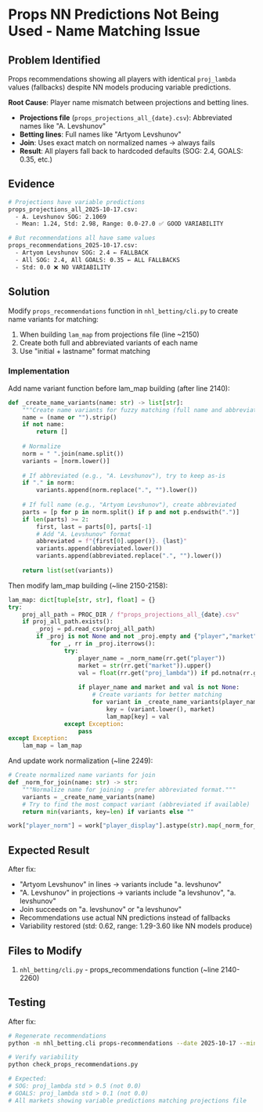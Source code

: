 # Props NN Predictions Not Being Used - Name Matching Issue

## Problem Identified

Props recommendations showing all players with identical `proj_lambda` values (fallbacks) despite NN models producing variable predictions.

**Root Cause**: Player name mismatch between projections and betting lines.

- **Projections file** (`props_projections_all_{date}.csv`): Abbreviated names like "A. Levshunov"
- **Betting lines**: Full names like "Artyom Levshunov"
- **Join**: Uses exact match on normalized names → always fails
- **Result**: All players fall back to hardcoded defaults (SOG: 2.4, GOALS: 0.35, etc.)

## Evidence

```bash
# Projections have variable predictions
props_projections_all_2025-10-17.csv:
  - A. Levshunov SOG: 2.1069
  - Mean: 1.24, Std: 2.98, Range: 0.0-27.0 ✅ GOOD VARIABILITY

# But recommendations all have same values
props_recommendations_2025-10-17.csv:
  - Artyom Levshunov SOG: 2.4 ← FALLBACK
  - All SOG: 2.4, All GOALS: 0.35 ← ALL FALLBACKS
  - Std: 0.0 ❌ NO VARIABILITY
```

## Solution

Modify `props_recommendations` function in `nhl_betting/cli.py` to create name variants for matching:

1. When building `lam_map` from projections file (line ~2150)
2. Create both full and abbreviated variants of each name  
3. Use "initial + lastname" format matching

### Implementation

Add name variant function before lam_map building (after line 2140):

```python
def _create_name_variants(name: str) -> list[str]:
    """Create name variants for fuzzy matching (full name and abbreviated)."""
    name = (name or "").strip()
    if not name:
        return []
    
    # Normalize
    norm = " ".join(name.split())
    variants = [norm.lower()]
    
    # If abbreviated (e.g., "A. Levshunov"), try to keep as-is
    if "." in norm:
        variants.append(norm.replace(".", "").lower())
    
    # If full name (e.g., "Artyom Levshunov"), create abbreviated
    parts = [p for p in norm.split() if p and not p.endswith(".")]
    if len(parts) >= 2:
        first, last = parts[0], parts[-1]
        # Add "A. Levshunov" format
        abbreviated = f"{first[0].upper()}. {last}"
        variants.append(abbreviated.lower())
        variants.append(abbreviated.replace(".", "").lower())
    
    return list(set(variants))
```

Then modify lam_map building (~line 2150-2158):

```python
lam_map: dict[tuple[str, str], float] = {}
try:
    proj_all_path = PROC_DIR / f"props_projections_all_{date}.csv"
    if proj_all_path.exists():
        _proj = pd.read_csv(proj_all_path)
        if _proj is not None and not _proj.empty and {"player","market","proj_lambda"}.issubset(_proj.columns):
            for _, rr in _proj.iterrows():
                try:
                    player_name = _norm_name(rr.get("player"))
                    market = str(rr.get("market")).upper()
                    val = float(rr.get("proj_lambda")) if pd.notna(rr.get("proj_lambda")) else None
                    
                    if player_name and market and val is not None:
                        # Create variants for better matching
                        for variant in _create_name_variants(player_name):
                            key = (variant.lower(), market)
                            lam_map[key] = val
                except Exception:
                    pass
except Exception:
    lam_map = lam_map
```

And update work normalization (~line 2249):

```python
# Create normalized name variants for join
def _norm_for_join(name: str) -> str:
    """Normalize name for joining - prefer abbreviated format."""
    variants = _create_name_variants(name)
    # Try to find the most compact variant (abbreviated if available)
    return min(variants, key=len) if variants else ""

work["player_norm"] = work["player_display"].astype(str).map(_norm_for_join)
```

## Expected Result

After fix:
- "Artyom Levshunov" in lines → variants include "a. levshunov"
- "A. Levshunov" in projections → variants include "a levshunov", "a. levshunov"
- Join succeeds on "a. levshunov" or "a levshunov"
- Recommendations use actual NN predictions instead of fallbacks
- Variability restored (std: 0.62, range: 1.29-3.60 like NN models produce)

## Files to Modify

1. `nhl_betting/cli.py` - props_recommendations function (~line 2140-2260)

## Testing

After fix:
```bash
# Regenerate recommendations
python -m nhl_betting.cli props-recommendations --date 2025-10-17 --min-ev 0 --top 400

# Verify variability
python check_props_recommendations.py

# Expected:
# SOG: proj_lambda std > 0.5 (not 0.0)
# GOALS: proj_lambda std > 0.1 (not 0.0)
# All markets showing variable predictions matching projections file
```
